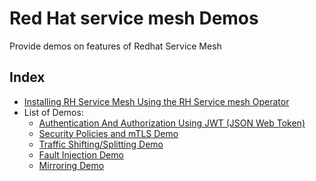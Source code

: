 # Red Hat service mesh Demos
Provide demos on features of  Redhat Service Mesh

## Index
- [Installing RH Service Mesh Using the RH Service mesh Operator](./servicemesh-operator)
- List of Demos:
  - [Authentication And Authorization Using JWT (JSON Web Token)](./jwt-demo)
  - [Security Policies and mTLS Demo](./security-demo-and-mtls)
  - [Traffic Shifting/Splitting Demo](./traffic-management-demo/shifting-demo)
  - [Fault Injection Demo](./application-testing-resiliency-demo/fault-injection-demo)
  - [Mirroring Demo](./application-testing-resiliency-demo/mirroring-demo)

